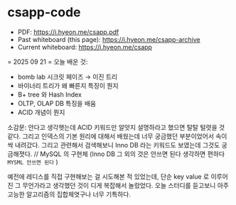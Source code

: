 
# csapp-code
- PDF: https://i.hyeon.me/csapp.pdf
- Past whiteboard (this page): https://i.hyeon.me/csapp-archive
- Current whiteboard: https://i.hyeon.me/csapp


= 2025 09 21 =
오늘 배운 것:
- bomb lab 시크릿 페이즈 → 이진 트리
- 바이너리 트리가 왜 빠른지 특징이 뭔지 
- B+ tree 와 Hash Index
- OLTP, OLAP DB 특징을 배움
- ACID 개념이 뭔지

소감문: 안다고 생각햇는데 ACID 키워드만 알앗지 설명하라고 했으면 탈탈 털렷을 것 같다. 그리고 인덱스의 기본 원리에 대해서 배웠는데 너무 궁금했던 부분이었어서 속이 싹 내려갔다. 
그리고 관련해서 검색해보니 Inno DB 라는 키워드도 보였는데 그것도 궁금해졋다. // MySQL 의 구현체 (Inno DB 그 외의 것은 안쓰면 된다 생각하면 편하다 `MYSML 안쓰면 된다` )

예전에 레디스를 직접 구현해보는 걸 시도해본 적 있었는데, 단순 key value 로 이루어진 그 무언가라고 생각했던 것이 디게 복잡해서 놀랐었다. 오늘 스터디를 듣고보니  아주 고능한 알고리즘의 집합체엿구나 너무 기특하다.

